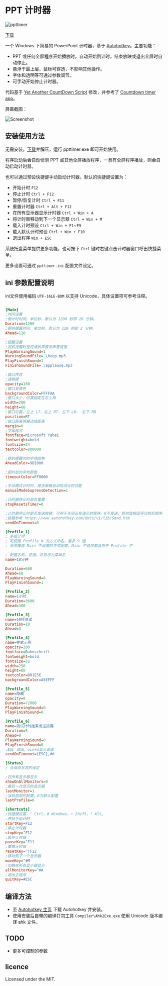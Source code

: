 # PPT 计时器
![ppttimer](ppttimer.png)

[下载](https://github.com/old9/ppttimer/releases)

一个 Windows 下简易的 PowerPoint 计时器，基于 [Autohotkey](http://autohotkey.com)。主要功能：
* PPT 或任何全屏程序开始播放时，自动开始倒计时，结束放映或退出全屏时自动停止。
* 悬浮于最上层，鼠标可穿透，不影响其他操作。
* 字体和透明等可通过参数调节。
* 可手动开始停止计时器。

代码基于 [Yet Another CountDown Script](http://www.autohotkey.com/board/topic/19679-yet-another-countdown-script/) 修改，并参考了 [Countdown timer app](http://www.autohotkey.com/board/topic/57463-countdown-timer-app/)。

屏幕截图：

![Screenshot](screenshot.png)

## 安装使用方法

无需安装，[下载](https://github.com/old9/ppttimer/releases)并解压，运行 ppttimer.exe 即可开始使用。

程序启动后会自动侦测 PPT 或其他全屏播放程序，一旦有全屏程序播放，则会自动启动计时器。

也可以通过预设快捷键手动启动计时器，默认的快捷键设置为：

* 开始计时 `F12`
* 停止计时 `Ctrl + F12`
* 暂停/恢复计时 `Ctrl + F11`
* 重置计时器 `Ctrl + Alt + F12`
* 在所有显示器显示计时器 `Ctrl + Win + A`
* 将计时器移动到下一个显示器 `Ctrl + Win + M`
* 载入计时预设 `Ctrl + Win + F1`~`F9`
* 载入默认计时预设 `Ctrl + Win + F10`
* 退出程序 `Win + ESC`
 
系统托盘菜单提供更多功能，也可按下 `Ctrl` 键时右键点击计时器窗口呼出快捷菜单。

更多设置可通过 `ppttimer.ini` 配置文件设定。

## ini 参数配置说明

ini文件使用编码 `UTF-16LE-BOM` 以支持 Unicode，具体设置项可参考注释。

```ini

[Main]
;时间设置
;倒计时时间，单位秒，默认为 1200 秒即 20 分钟。
Duration=1200
;提前提醒时间，单位秒。默认为 120 秒即 2 分钟。
Ahead=120

;提醒设置
;提前提醒时是否播放声音及声音路径
PlayWarningSound=1
WarningSoundFile=.\beep.mp3
PlayFinishSound=1
FinishSoundFile=.\applause.mp3

;窗口样式
;透明度
opacity=180
;窗口背景色
backgroundColor=FFFFAA
;窗口大小，位置固定在右上角
width=200
height=60
;窗口位置，左上 LT，右上 RT，左下 LB， 右下 RB
position=RT
;窗口距离屏幕边缘距离
margin=0
;字体样式
fontface=Microsoft Yahei
fontweight=bold
fontsize=24
textcolor=000000

;提前提醒时的字体颜色
AheadColor=9D1000

;超时后的字体颜色
timeoutColor=FF0000

;手动模式计时时，是否屏蔽自动检测计时功能
manualModeSupressDetection=1

;计时器停止时是否重置
stopResetsTimer=0

;计时器停止时是否发送按键，可用于关闭正在演示的程序。0不发送，其他值按逗号分割后顺序发送
;按键参考 https://www.autohotkey.com/docs/v1/lib/Send.htm
sendOnTimeout=0

[Profile_1]
; 多组计时
; 可使用 Profile_N 的方式命名，最多 9 组
; 采用覆盖 Main 中设置的方式配置，Main 中选项都适用于 Profile 中

; 配置名称，可选，将显示为菜单名
name=10分钟

Duration=600
Ahead=60
PlayWarningSound=0
PlayFinishSound=1

[Profile_2]
name=1小时
Duration=3600
Ahead=300

[Profile_3]
name=10秒测试
Duration=10
Ahead=3

[Profile_4]
name=样式示例
opacity=200
fontface=Bahnschrift
fontweight=bold
fontsize=32
width=250
height=80
textcolor=001E5E
backgroundColor=A5EFFF

[Profile_5]
name=隐藏
opacity=0
Duration=72000
PlayWarningSound=0
PlayFinishSound=0

[Profile_6]
name=测试计时结束发送按键
Duration=5
Ahead=0
PlayWarningSound=0
PlayFinishSound=0
;ESC 退出，win+d显示桌面
sendOnTimeout={ESC},#d

[Status]
; 会保存状态的设定

;在所有显示器显示
showOnAllMonitors=0
;最后一次显示的显示器
lastMonitor=1
;当前启用的配置，0为默认配置
lastProfile=0

[shortcuts]
;快捷键设置，^ Ctrl，# Windows，+ Shift，! Alt。
;开始手动计时
startKey=F12
;停止计时器
stopKey=^F12
;暂停计时器
pauseKey=^F11
;重置计时器
resetKey=^!F12
;移动到下一个显示器
moveKey=^#M
;切换在所有显示器显示
allMonitorKey=^#A
;退出主程序
quitKey=#ESC
```

## 编译方法
* 至 [Autohotkey 主页](https://autohotkey.com) 下载 Autohotkey 并安装。
* 使用安装后自带的编译打包工具 `Compiler\Ahk2Exe.exe` 使用 Unicode 版本编译 ahk 文件。

## TODO

* 更多可控制的参数

## licence

Licensed under the MIT.
